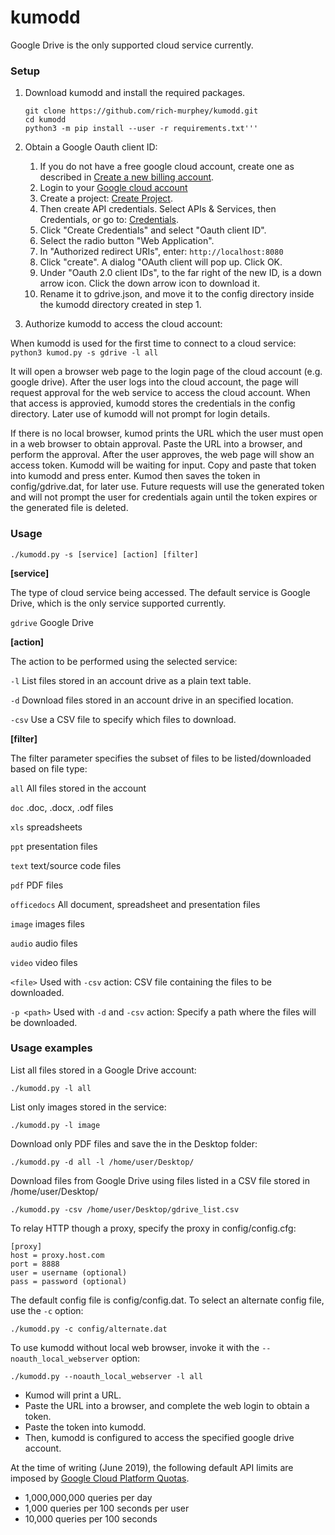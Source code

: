 # kumodd

Google Drive is the only supported cloud service currently.

### Setup

1. Download kumodd and install the required packages.
    ```
    git clone https://github.com/rich-murphey/kumodd.git
    cd kumodd
    python3 -m pip install --user -r requirements.txt'''
    ```

1. Obtain a Google Oauth client ID:
    1. If you do not have a free google cloud account, create one as described in [Create a new billing account](
https://cloud.google.com/billing/docs/how-to/manage-billing-account#create_a_new_billing_account).  
    1. Login to your [Google cloud account](https://console.cloud.google.com)
    1. Create a project: [Create Project](https://console.cloud.google.com/projectcreate).
    1. Then create API credentials. Select APIs & Services, then Credentials, or go to: [Credentials](https://console.cloud.google.com/apis/credentials).
    1. Click "Create Credentials" and select "Oauth client ID".
    1. Select the radio button "Web Application".
    1. In "Authorized redirect URIs", enter: `http://localhost:8080`
    1. Click "create".  A dialog "OAuth client will pop up.  Click OK.
    1.  Under "Oauth 2.0 client IDs", to the far right of the new ID, is a down arrow icon. Click the down arrow icon to download it.
    1. Rename it to gdrive.json, and move it to the config directory inside the kumodd directory created in step 1.

1. Authorize kumodd to access the cloud account:

When kumodd is used for the first time to connect to a cloud service:
    ```
    python3 kumod.py -s gdrive -l all
    ```

It will open a browser web page to the login page of the cloud account (e.g. google drive).  After the user logs into the cloud account, the page will request approval for the web service to access the cloud account.  When that access is approvied, kumodd stores the credentials in the config directory.  Later use of kumodd will not prompt for login details.

If there is no local browser, kumod prints the URL which the user must open in a web browser to obtain approval. Paste the URL into a browser, and perform the approval.  After the user approves, the web page will show an access token.    Kumodd will  be waiting for input. Copy and paste that token into kumodd and press enter. Kumod then saves the token in config/gdrive.dat, for later  use. Future requests will use the generated token and will not prompt the user for credentials again until the token expires or the generated file is deleted.


### Usage

`./kumodd.py -s [service] [action] [filter]`

**[service]**

The type of cloud service being accessed.  The default service is Google Drive, which is the only service supported currently.

`gdrive` Google Drive

**[action]**

The action to be performed using the selected service:

`-l` List files stored in an account drive as a plain text table.

`-d` Download files stored in an account drive in an specified location. 

`-csv` Use a CSV file to specify which files to download.

**[filter]**

The filter parameter specifies the subset of files to be listed/downloaded based on file type: 

`all` All files stored in the account

`doc` .doc, .docx, .odf files

`xls` spreadsheets

`ppt` presentation files

`text` text/source code files

`pdf` PDF files

`officedocs` All document, spreadsheet and presentation files

`image` images files

`audio` audio files

`video` video files

`<file>` Used with `-csv` action: CSV file containing the files to be downloaded.

`-p <path>` Used with `-d` and `-csv` action: Specify a path where the files will be downloaded.

### Usage examples

List all files stored in a Google Drive account:

`./kumodd.py -l all`

List only images stored in the service: 

`./kumodd.py -l image`

Download only PDF files and save the in the Desktop folder:

`./kumodd.py -d all -l /home/user/Desktop/`

Download files from Google Drive using files listed in a CSV file stored in /home/user/Desktop/

`./kumodd.py -csv /home/user/Desktop/gdrive_list.csv`

To relay HTTP though a proxy, specify the proxy in config/config.cfg:

    [proxy]
    host = proxy.host.com
    port = 8888
    user = username (optional)
    pass = password (optional)

The default config file is config/config.dat.  To select an alternate config file, use the `-c` option:

`./kumodd.py -c config/alternate.dat`

To use kumodd without local web browser, invoke it with the `--noauth_local_webserver` option:

`./kumodd.py --noauth_local_webserver -l all`

- Kumod will print a URL.
- Paste the URL into a browser, and complete the web login to obtain a token.
- Paste the token into kumodd.
- Then, kumodd is configured to access the specified google drive account.

At the time of writing (June 2019), the following default API limits are imposed by [Google Cloud Platform Quotas](https://console.cloud.google.com/apis/api/drive.googleapis.com/quotas).

- 1,000,000,000 queries per day
- 1,000 queries per 100 seconds per user
- 10,000 queries per 100 seconds
